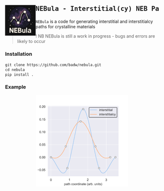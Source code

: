 <div id="toc">
<img src="./static/nebula_logo.png" width="100" align="left" alt="Generated by chatgpt"> 

  <ul style="list-style: none">
    <summary>
      <h2> <pre>NEBula - Interstitial(cy) NEB Path Generator</pre></h2>
    </summary>
  </ul>
</div>

`NEBula` is a code for generating interstitial and interstitialcy paths for crystalline materials
> ! NB NEBula is still a work in progress - bugs and errors are likely to occur

### Installation 

```
git clone https://github.com/badw/nebula.git 
cd nebula 
pip install . 
```


### Example
<p align="center">
<img src="./static/example.png" height="300">
</p>


